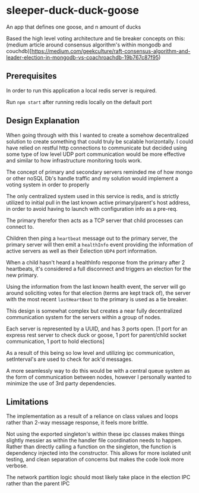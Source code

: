 # sleeper-duck-duck-goose
An app that defines one goose, and n amount of ducks

Based the high level voting architecture and tie breaker concepts on this: (medium article around consensus algorithm's within mongodb and couchdb)[https://medium.com/geekculture/raft-consensus-algorithm-and-leader-election-in-mongodb-vs-coachroachdb-19b767c87f95)


## Prerequisites

In order to run this application a local redis server is required.

Run `npm start` after running redis locally on the default port

## Design Explanation

When going through with this I wanted to create a somehow decentralized solution to create something that could truly be scalable horizontally. I could have relied on restful http connections to communicate but decided using some type of low level UDP port communication would be more effective and similar to how infrastructure monitoring tools work.

The concept of primary and secondary servers reminded me of how mongo or other noSQL Db's handle traffic and my solution would implement a voting system in order to properly

The only centralized system used in this service is redis, and is strictly utilized to initial pull in the last known active primary/parent's host address, in order to avoid having to launch with configuration info as a pre-req.

The primary therefor then acts as a TCP server that child processes can connect to.

Children then ping a `heartbeat` message out to the primary server, the primary server will then emit a `healthInfo` event providing the information of active servers as well as their Eelection `UDP4` port information.

When a child hasn't heard a healthInfo response from the primary after 2 heartbeats, it's considered a full disconnect and triggers an election for the new primary.

Using the information from the last known health event, the server will go around soliciting votes for that election (terms are kept track of), the server with the most recent `lastHeartBeat` to the primary is used as a tie breaker.

This design is somewhat complex but creates a near fully decentralized communication system for the servers within a group of nodes.

Each server is represented by a UUID, and has 3 ports open. [1 port for an express rest server to check duck or goose, 1 port for parent/child socket communication, 1 port to hold elections]

As a result of this being so low level and utilizing ipc communication, setInterval's are used to check for ack'd messages.

A more seamlessly way to do this would be with a central queue system as the form of communication between nodes, however I personally wanted to minimize the use of 3rd party dependencies.

## Limitations

The implementation as a result of a reliance on class values and loops rather than 2-way message response, it feels more brittle.

Not using the exported singleton's within these ipc classes makes things slightly messier as within the handler file coordination needs to happen. Rather than directly calling a function on the singleton,
the function is dependency injected into the constructor. This allows for more isolated unit testing, and clean separation of concerns but makes the code look more verbose.

The network partition logic should most likely take place in the election IPC rather than the parent IPC
